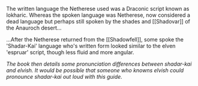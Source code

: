 The written language the Netherese used was a Draconic script known as Iokharic. Whereas the spoken language was Netherese, now considered a dead language but perhaps still spoken by the shades and [[Shadovar]] of the Anauroch desert...

...After the Netherese returned from the [[Shadowfell]], some spoke the 'Shadar-Kai' language who's written form looked similar to the elven 'espruar' script, though less fluid and more angular.

*The book then details some pronunciation differences between shadar-kai and elvish. It would be possible that someone who knowns elvish could pronounce shadar-kai out loud with this guide.*